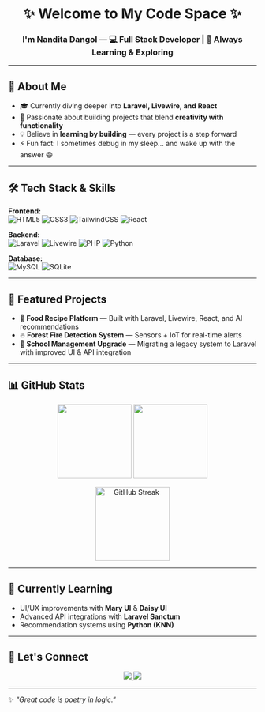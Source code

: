 <h1 align="center">✨ Welcome to My Code Space ✨</h1>
<h3 align="center">I'm Nandita Dangol — 💻 Full Stack Developer | 🌱 Always Learning & Exploring</h3>


---

## 🚀 About Me
- 🎓 Currently diving deeper into **Laravel, Livewire, and React**
- 🔬 Passionate about building projects that blend **creativity with functionality**
- 💡 Believe in **learning by building** — every project is a step forward
- ⚡ Fun fact: I sometimes debug in my sleep... and wake up with the answer 😄

---

## 🛠 Tech Stack & Skills

**Frontend:**  
![HTML5](https://img.shields.io/badge/HTML5-E34F26?style=for-the-badge&logo=html5&logoColor=white) 
![CSS3](https://img.shields.io/badge/CSS3-1572B6?style=for-the-badge&logo=css3&logoColor=white) 
![TailwindCSS](https://img.shields.io/badge/Tailwind%20CSS-38B2AC?style=for-the-badge&logo=tailwind-css&logoColor=white) 
![React](https://img.shields.io/badge/React-61DBFB?style=for-the-badge&logo=react&logoColor=white)  

**Backend:**  
![Laravel](https://img.shields.io/badge/Laravel-FF2D20?style=for-the-badge&logo=laravel&logoColor=white) 
![Livewire](https://img.shields.io/badge/Livewire-4E56A6?style=for-the-badge&logo=laravel&logoColor=white) 
![PHP](https://img.shields.io/badge/PHP-777BB4?style=for-the-badge&logo=php&logoColor=white) 
![Python](https://img.shields.io/badge/Python-3776AB?style=for-the-badge&logo=python&logoColor=white)  

**Database:**  
![MySQL](https://img.shields.io/badge/MySQL-005C84?style=for-the-badge&logo=mysql&logoColor=white) 
![SQLite](https://img.shields.io/badge/SQLite-003B57?style=for-the-badge&logo=sqlite&logoColor=white)  


---

## 📌 Featured Projects
- 🍳 **Food Recipe Platform** — Built with Laravel, Livewire, React, and AI recommendations  
- 🔥 **Forest Fire Detection System** — Sensors + IoT for real-time alerts  
- 🏫 **School Management Upgrade** — Migrating a legacy system to Laravel with improved UI & API integration  

---

## 📊 GitHub Stats

<p align="center">
  <img src="https://github-readme-stats.vercel.app/api?username=NandeetaDangol&show_icons=true&theme=radical" height="150"/>
  <img src="https://github-readme-stats.vercel.app/api/top-langs/?username=NandeetaDangol&layout=compact&theme=radical" height="150"/>
</p>

<p align="center">
  <img src="https://github-readme-streak-stats.herokuapp.com/?user=NandeetaDangol&theme=radical" alt="GitHub Streak" height="150"/>
</p>


---

## 🌱 Currently Learning
- UI/UX improvements with **Mary UI** & **Daisy UI**
- Advanced API integrations with **Laravel Sanctum**
- Recommendation systems using **Python (KNN)**

---

## 🤝 Let's Connect
<p align="center">
  <a href="https://www.linkedin.com/" target="_blank">
    <img src="https://img.shields.io/badge/LinkedIn-0077B5?style=for-the-badge&logo=linkedin&logoColor=white"/>
  </a>
  <a href="mailto:nabeenta019@gmail.com">
    <img src="https://img.shields.io/badge/Email-D14836?style=for-the-badge&logo=gmail&logoColor=white"/>
  </a>
</p>

---

✨ *"Great code is poetry in logic."*



